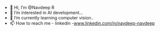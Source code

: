 - 👋 Hi, I’m @Navdeep R
- 👀 I’m interested in AI development...
- 🌱 I’m currently learning computer vision..
- 📫 How to reach me - linkedin -www.linkedin.com/in/navdeep-navdeep
